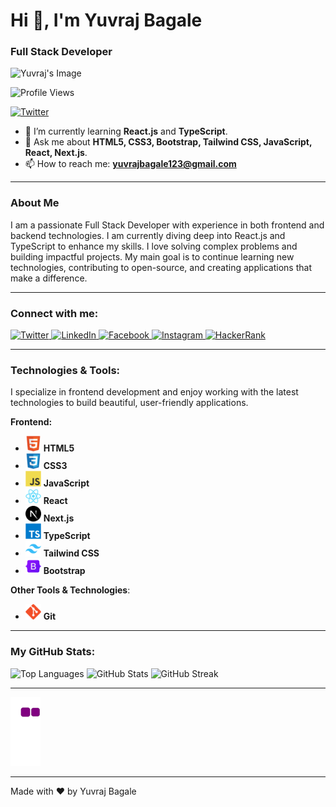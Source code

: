 # Hi 👋, I'm Yuvraj Bagale
### Full Stack Developer

![Yuvraj's Image](https://camo.githubusercontent.com/cae12fddd9d6982901d82580bdf321d81fb299141098ca1c2d4891870827bf17/68747470733a2f2f6d69726f2e6d656469756d2e636f6d2f6d61782f313336302f302a37513379765349765f7430696f4a2d5a2e676966)

![Profile Views](https://komarev.com/ghpvc/?username=yuvrajbagale&label=Profile%20views&color=0e75b6&style=flat)

<a href="https://twitter.com/yuvrajbagale" target="blank"><img src="https://img.shields.io/twitter/follow/yuvrajbagale?logo=twitter&style=for-the-badge" alt="Twitter"></a>

- 🌱 I’m currently learning **React.js** and **TypeScript**.
- 💬 Ask me about **HTML5, CSS3, Bootstrap, Tailwind CSS, JavaScript, React, Next.js**.
- 📫 How to reach me: **yuvrajbagale123@gmail.com**

---

### About Me
I am a passionate Full Stack Developer with experience in both frontend and backend technologies. I am currently diving deep into React.js and TypeScript to enhance my skills. I love solving complex problems and building impactful projects. My main goal is to continue learning new technologies, contributing to open-source, and creating applications that make a difference.

---

### Connect with me:
<a href="https://twitter.com/yuvrajbagale" target="blank">
  <img src="https://raw.githubusercontent.com/rahuldkjain/github-profile-readme-generator/master/src/images/icons/Social/twitter.svg" alt="Twitter" width="25" height="25">
</a>
<a href="https://linkedin.com/in/yuvrajbagale" target="blank">
  <img src="https://raw.githubusercontent.com/rahuldkjain/github-profile-readme-generator/master/src/images/icons/Social/linked-in-alt.svg" alt="LinkedIn" width="25" height="25">
</a>
<a href="https://fb.com/yuvrajbagale" target="blank">
  <img src="https://raw.githubusercontent.com/rahuldkjain/github-profile-readme-generator/master/src/images/icons/Social/facebook.svg" alt="Facebook" width="25" height="25">
</a>
<a href="https://instagram.com/yuvrajbagale" target="blank">
  <img src="https://raw.githubusercontent.com/rahuldkjain/github-profile-readme-generator/master/src/images/icons/Social/instagram.svg" alt="Instagram" width="25" height="25">
</a>
<a href="https://www.hackerrank.com/yuvrajbagale" target="blank">
  <img src="https://raw.githubusercontent.com/rahuldkjain/github-profile-readme-generator/master/src/images/icons/Social/hackerrank.svg" alt="HackerRank" width="25" height="25">
</a>


---

### Technologies & Tools:
I specialize in frontend development and enjoy working with the latest technologies to build beautiful, user-friendly applications.

**Frontend:**
- <img src="https://raw.githubusercontent.com/devicons/devicon/master/icons/html5/html5-original.svg" alt="HTML5" width="25" height="25"> **HTML5**
- <img src="https://raw.githubusercontent.com/devicons/devicon/master/icons/css3/css3-original.svg" alt="CSS3" width="25" height="25"> **CSS3**
- <img src="https://raw.githubusercontent.com/devicons/devicon/master/icons/javascript/javascript-original.svg" alt="JavaScript" width="25" height="25"> **JavaScript**
- <img src="https://raw.githubusercontent.com/devicons/devicon/master/icons/react/react-original.svg" alt="React" width="25" height="25"> **React**
- <img src="https://raw.githubusercontent.com/devicons/devicon/master/icons/nextjs/nextjs-original.svg" alt="Next.js" width="25" height="25"> **Next.js**
- <img src="https://raw.githubusercontent.com/devicons/devicon/master/icons/typescript/typescript-original.svg" alt="TypeScript" width="25" height="25"> **TypeScript**
- <img src="https://raw.githubusercontent.com/devicons/devicon/master/icons/tailwindcss/tailwindcss-original.svg" alt="Tailwind CSS" width="25" height="25"> **Tailwind CSS**
- <img src="https://raw.githubusercontent.com/devicons/devicon/master/icons/bootstrap/bootstrap-original.svg" alt="Bootstrap" width="25" height="25"> **Bootstrap**

**Other Tools & Technologies**:
- <img src="https://raw.githubusercontent.com/devicons/devicon/master/icons/git/git-original.svg" alt="Git" width="25" height="25"> **Git**

---

### My GitHub Stats:
![Top Languages](https://github-readme-stats.vercel.app/api/top-langs?username=yuvrajbagale&show_icons=true&locale=en&layout=compact)
![GitHub Stats](https://github-readme-stats.vercel.app/api?username=yuvrajbagale&show_icons=true&locale=en)
![GitHub Streak](https://github-readme-streak-stats.herokuapp.com/?user=yuvrajbagale)

---

![Snake Gif](https://github.com/yuvrajbagale/yuvrajbagale/blob/output/github-contribution-grid-snake.gif)

---

Made with ❤️ by Yuvraj Bagale
